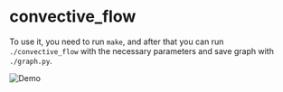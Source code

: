 # convective_flow

To use it, you need to run `make`, and after that you can run `./convective_flow` with the necessary parameters and save graph with `./graph.py`.

![Demo](./demo/demo.gif)
